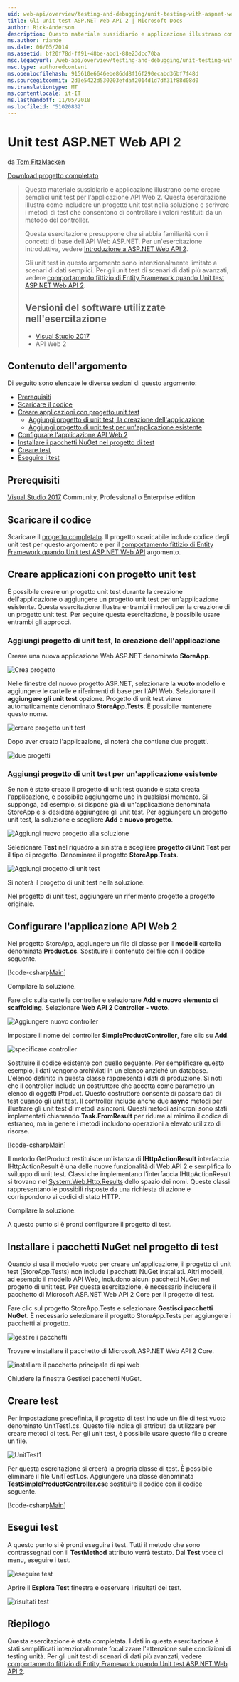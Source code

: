 ```yaml
---
uid: web-api/overview/testing-and-debugging/unit-testing-with-aspnet-web-api
title: Gli unit test ASP.NET Web API 2 | Microsoft Docs
author: Rick-Anderson
description: Questo materiale sussidiario e applicazione illustrano come creare semplici unit test per l'applicazione API Web 2. Questa esercitazione Mostra come includere un proj di unit test...
ms.author: riande
ms.date: 06/05/2014
ms.assetid: bf20f78d-ff91-48be-abd1-88e23dcc70ba
msc.legacyurl: /web-api/overview/testing-and-debugging/unit-testing-with-aspnet-web-api
msc.type: authoredcontent
ms.openlocfilehash: 915610e6646ebe86dd8f16f290ecabd36bf7f48d
ms.sourcegitcommit: 2d3e5422d530203efdaf2014d1d7df31f88d08d0
ms.translationtype: MT
ms.contentlocale: it-IT
ms.lasthandoff: 11/05/2018
ms.locfileid: "51020832"
---
```

<a name="unit-testing-aspnet-web-api-2"></a>Unit test ASP.NET Web API 2
====================
da [Tom FitzMacken](https://github.com/tfitzmac)

[Download progetto completato](https://code.msdn.microsoft.com/Unit-Testing-with-ASPNET-1374bc11)

> Questo materiale sussidiario e applicazione illustrano come creare semplici unit test per l'applicazione API Web 2. Questa esercitazione illustra come includere un progetto unit test nella soluzione e scrivere i metodi di test che consentono di controllare i valori restituiti da un metodo del controller.
>
> Questa esercitazione presuppone che si abbia familiarità con i concetti di base dell'API Web ASP.NET. Per un'esercitazione introduttiva, vedere [Introduzione a ASP.NET Web API 2](../getting-started-with-aspnet-web-api/tutorial-your-first-web-api.md).
>
> Gli unit test in questo argomento sono intenzionalmente limitato a scenari di dati semplici. Per gli unit test di scenari di dati più avanzati, vedere [comportamento fittizio di Entity Framework quando Unit test ASP.NET Web API 2](mocking-entity-framework-when-unit-testing-aspnet-web-api-2.md).
>
> ## <a name="software-versions-used-in-the-tutorial"></a>Versioni del software utilizzate nell'esercitazione
>
> - [Visual Studio 2017](https://visualstudio.microsoft.com/downloads/?utm_medium=microsoft&utm_source=docs.microsoft.com&utm_campaign=button+cta&utm_content=download+vs2017)
> - API Web 2

## <a name="in-this-topic"></a>Contenuto dell'argomento

Di seguito sono elencate le diverse sezioni di questo argomento:

- [Prerequisiti](#prereqs)
- [Scaricare il codice](#download)
- [Creare applicazioni con progetto unit test](#appwithunittest)
    - [Aggiungi progetto di unit test, la creazione dell'applicazione](#whencreate)
    - [Aggiungi progetto di unit test per un'applicazione esistente](#addtoexisting)
- [Configurare l'applicazione API Web 2](#setupproject)
- [Installare i pacchetti NuGet nel progetto di test](#testpackages)
- [Creare test](#tests)
- [Eseguire i test](#runtests)

<a id="prereqs"></a>
## <a name="prerequisites"></a>Prerequisiti

[Visual Studio 2017](https://visualstudio.microsoft.com/downloads/?utm_medium=microsoft&utm_source=docs.microsoft.com&utm_campaign=button+cta&utm_content=download+vs2017) Community, Professional o Enterprise edition

<a id="download"></a>
## <a name="download-code"></a>Scaricare il codice

Scaricare il [progetto completato](https://code.msdn.microsoft.com/Unit-Testing-with-ASPNET-1374bc11). Il progetto scaricabile include codice degli unit test per questo argomento e per il [comportamento fittizio di Entity Framework quando Unit test ASP.NET Web API](mocking-entity-framework-when-unit-testing-aspnet-web-api-2.md) argomento.

<a id="appwithunittest"></a>
## <a name="create-application-with-unit-test-project"></a>Creare applicazioni con progetto unit test

È possibile creare un progetto unit test durante la creazione dell'applicazione o aggiungere un progetto unit test per un'applicazione esistente. Questa esercitazione illustra entrambi i metodi per la creazione di un progetto unit test. Per seguire questa esercitazione, è possibile usare entrambi gli approcci.

<a id="whencreate"></a>
### <a name="add-unit-test-project-when-creating-the-application"></a>Aggiungi progetto di unit test, la creazione dell'applicazione

Creare una nuova applicazione Web ASP.NET denominato **StoreApp**.

![Crea progetto](unit-testing-with-aspnet-web-api/_static/image1.png)

Nelle finestre del nuovo progetto ASP.NET, selezionare la **vuoto** modello e aggiungere le cartelle e riferimenti di base per l'API Web. Selezionare il **aggiungere gli unit test** opzione. Progetto di unit test viene automaticamente denominato **StoreApp.Tests**. È possibile mantenere questo nome.

![creare progetto unit test](unit-testing-with-aspnet-web-api/_static/image2.png)

Dopo aver creato l'applicazione, si noterà che contiene due progetti.

![due progetti](unit-testing-with-aspnet-web-api/_static/image3.png)

<a id="addtoexisting"></a>
### <a name="add-unit-test-project-to-an-existing-application"></a>Aggiungi progetto di unit test per un'applicazione esistente

Se non è stato creato il progetto di unit test quando è stata creata l'applicazione, è possibile aggiungerne uno in qualsiasi momento. Si supponga, ad esempio, si dispone già di un'applicazione denominata StoreApp e si desidera aggiungere gli unit test. Per aggiungere un progetto unit test, la soluzione e scegliere **Add** e **nuovo progetto**.

![Aggiungi nuovo progetto alla soluzione](unit-testing-with-aspnet-web-api/_static/image4.png)

Selezionare **Test** nel riquadro a sinistra e scegliere **progetto di Unit Test** per il tipo di progetto. Denominare il progetto **StoreApp.Tests**.

![Aggiungi progetto di unit test](unit-testing-with-aspnet-web-api/_static/image5.png)

Si noterà il progetto di unit test nella soluzione.

Nel progetto di unit test, aggiungere un riferimento progetto a progetto originale.

<a id="setupproject"></a>
## <a name="set-up-the-web-api-2-application"></a>Configurare l'applicazione API Web 2

Nel progetto StoreApp, aggiungere un file di classe per il **modelli** cartella denominata **Product.cs**. Sostituire il contenuto del file con il codice seguente.

[!code-csharp[Main](unit-testing-with-aspnet-web-api/samples/sample1.cs)]

Compilare la soluzione.

Fare clic sulla cartella controller e selezionare **Add** e **nuovo elemento di scaffolding**. Selezionare **Web API 2 Controller - vuoto**.

![Aggiungere nuovo controller](unit-testing-with-aspnet-web-api/_static/image6.png)

Impostare il nome del controller **SimpleProductController**, fare clic su **Add**.

![specificare controller](unit-testing-with-aspnet-web-api/_static/image7.png)

Sostituire il codice esistente con quello seguente. Per semplificare questo esempio, i dati vengono archiviati in un elenco anziché un database. L'elenco definito in questa classe rappresenta i dati di produzione. Si noti che il controller include un costruttore che accetta come parametro un elenco di oggetti Product. Questo costruttore consente di passare dati di test quando gli unit test. Il controller include anche due **async** metodi per illustrare gli unit test di metodi asincroni. Questi metodi asincroni sono stati implementati chiamando **Task.FromResult** per ridurre al minimo il codice di estraneo, ma in genere i metodi includono operazioni a elevato utilizzo di risorse.

[!code-csharp[Main](unit-testing-with-aspnet-web-api/samples/sample2.cs)]

Il metodo GetProduct restituisce un'istanza di **IHttpActionResult** interfaccia. IHttpActionResult è una delle nuove funzionalità di Web API 2 e semplifica lo sviluppo di unit test. Classi che implementano l'interfaccia IHttpActionResult si trovano nel [System.Web.Http.Results](https://msdn.microsoft.com/library/system.web.http.results.aspx) dello spazio dei nomi. Queste classi rappresentano le possibili risposte da una richiesta di azione e corrispondono ai codici di stato HTTP.

Compilare la soluzione.

A questo punto si è pronti configurare il progetto di test.

<a id="testpackages"></a>
## <a name="install-nuget-packages-in-test-project"></a>Installare i pacchetti NuGet nel progetto di test

Quando si usa il modello vuoto per creare un'applicazione, il progetto di unit test (StoreApp.Tests) non include i pacchetti NuGet installati. Altri modelli, ad esempio il modello API Web, includono alcuni pacchetti NuGet nel progetto di unit test. Per questa esercitazione, è necessario includere il pacchetto di Microsoft ASP.NET Web API 2 Core per il progetto di test.

Fare clic sul progetto StoreApp.Tests e selezionare **Gestisci pacchetti NuGet**. È necessario selezionare il progetto StoreApp.Tests per aggiungere i pacchetti al progetto.

![gestire i pacchetti](unit-testing-with-aspnet-web-api/_static/image8.png)

Trovare e installare il pacchetto di Microsoft ASP.NET Web API 2 Core.

![installare il pacchetto principale di api web](unit-testing-with-aspnet-web-api/_static/image9.png)

Chiudere la finestra Gestisci pacchetti NuGet.

<a id="tests"></a>
## <a name="create-tests"></a>Creare test

Per impostazione predefinita, il progetto di test include un file di test vuoto denominato UnitTest1.cs. Questo file indica gli attributi da utilizzare per creare metodi di test. Per gli unit test, è possibile usare questo file o creare un file.

![UnitTest1](unit-testing-with-aspnet-web-api/_static/image10.png)

Per questa esercitazione si creerà la propria classe di test. È possibile eliminare il file UnitTest1.cs. Aggiungere una classe denominata **TestSimpleProductController.cs**e sostituire il codice con il codice seguente.

[!code-csharp[Main](unit-testing-with-aspnet-web-api/samples/sample3.cs)]

<a id="runtests"></a>
## <a name="run-tests"></a>Esegui test

A questo punto si è pronti eseguire i test. Tutti il metodo che sono contrassegnati con il **TestMethod** attributo verrà testato. Dal **Test** voce di menu, eseguire i test.

![eseguire test](unit-testing-with-aspnet-web-api/_static/image11.png)

Aprire il **Esplora Test** finestra e osservare i risultati dei test.

![risultati test](unit-testing-with-aspnet-web-api/_static/image12.png)

## <a name="summary"></a>Riepilogo

Questa esercitazione è stata completata. I dati in questa esercitazione è stati semplificati intenzionalmente focalizzare l'attenzione sulle condizioni di testing unità. Per gli unit test di scenari di dati più avanzati, vedere [comportamento fittizio di Entity Framework quando Unit test ASP.NET Web API 2](mocking-entity-framework-when-unit-testing-aspnet-web-api-2.md).
